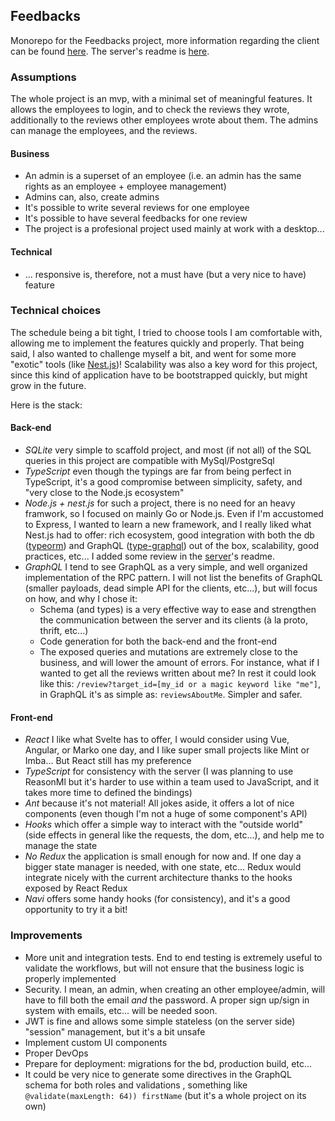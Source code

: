 ## Feedbacks

Monorepo for the Feedbacks project, more information regarding the client can be found [here](https://github.com/gaku-sei/feedbacks/blob/master/packages/client/README.md).
The server's readme is [here](https://github.com/gaku-sei/feedbacks/blob/master/packages/server/README.md).

### Assumptions

The whole project is an mvp, with a minimal set of meaningful features.
It allows the employees to login, and to check the reviews they wrote, additionally to the reviews
other employees wrote about them.
The admins can manage the employees, and the reviews.

#### Business

- An admin is a superset of an employee (i.e. an admin has the same rights as an employee + employee management)
- Admins can, also, create admins
- It's possible to write several reviews for one employee
- It's possible to have several feedbacks for one review
- The project is a profesional project used mainly at work with a desktop...

#### Technical

- ... responsive is, therefore, not a must have (but a very nice to have) feature

### Technical choices

The schedule being a bit tight, I tried to choose tools I am comfortable with, allowing me to implement the features quickly and properly.
That being said, I also wanted to challenge myself a bit, and went for some more "exotic" tools (like [Nest.js](https://nestjs.com/))!
Scalability was also a key word for this project, since this kind of application have to be bootstrapped quickly, but might grow in the future.

Here is the stack:

#### Back-end

- _SQLite_ very simple to scaffold project, and most (if not all) of the SQL queries in this project are compatible with MySql/PostgreSql
- _TypeScript_ even though the typings are far from being perfect in TypeScript, it's a good compromise between simplicity, safety, and "very close to the Node.js ecosystem"
- _Node.js + nest.js_ for such a project, there is no need for an heavy framwork, so I focused on mainly Go or Node.js.
  Even if I'm accustomed to Express, I wanted to learn a new framework, and I really liked what Nest.js had to offer:
  rich ecosystem, good integration with both the db ([typeorm](https://typeorm.io/)) and GraphQL ([type-graphql](https://typegraphql.ml/)) out of the box,
  scalability, good practices, etc...
  I added some review in the [server](https://github.com/gaku-sei/feedbacks/blob/master/packages/server/README.md)'s readme.
- _GraphQL_ I tend to see GraphQL as a very simple, and well organized implementation of the RPC pattern.
  I will not list the benefits of GraphQL (smaller payloads, dead simple API for the clients, etc...), but will focus on how, and why I chose it:
  - Schema (and types) is a very effective way to ease and strengthen the communication between the server and its clients (à la proto, thrift, etc...)
  - Code generation for both the back-end and the front-end
  - The exposed queries and mutations are extremely close to the business, and will lower the amount of errors.
    For instance, what if I wanted to get all the reviews written about me?
    In rest it could look like this: `/review?target_id=[my_id or a magic keyword like "me"]`,
    in GraphQL it's as simple as: `reviewsAboutMe`.
    Simpler and safer.

#### Front-end

- _React_ I like what Svelte has to offer, I would consider using Vue, Angular, or Marko one day, and I like super small
  projects like Mint or Imba... But React still has my preference
- _TypeScript_ for consistency with the server
  (I was planning to use ReasonMl but it's harder to use within a team used to JavaScript, and it takes more time to defined the bindings)
- _Ant_ because it's not material! All jokes aside, it offers a lot of nice components (even though I'm not a huge of some component's API)
- _Hooks_ which offer a simple way to interact with the "outside world" (side effects in general like the requests, the dom, etc...),
  and help me to manage the state
- _No Redux_ the application is small enough for now and. If one day a bigger state manager is needed, with one state, etc...
  Redux would integrate nicely with the current architecture thanks to the hooks exposed by React Redux
- _Navi_ offers some handy hooks (for consistency), and it's a good opportunity to try it a bit!

### Improvements

- More unit and integration tests. End to end testing is extremely useful to validate the workflows, but will not
  ensure that the business logic is properly implemented
- Security. I mean, an admin, when creating an other employee/admin, will have to fill both the email _and_ the password.
  A proper sign up/sign in system with emails, etc... will be needed soon.
- JWT is fine and allows some simple stateless (on the server side) "session" management, but it's a bit unsafe
- Implement custom UI components
- Proper DevOps
- Prepare for deployment: migrations for the bd, production build, etc...
- It could be very nice to generate some directives in the GraphQL schema for both roles and validations
  , something like `@validate(maxLength: 64)) firstName` (but it's a whole project on its own)
